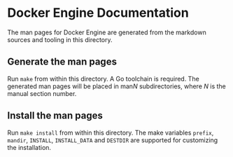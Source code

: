 Docker Engine Documentation
===========================

The man pages for Docker Engine are generated from the markdown sources and tooling in this directory.

## Generate the man pages

Run `make` from within this directory.
A Go toolchain is required.
The generated man pages will be placed in man*N* subdirectories, where *N* is the manual section number.

## Install the man pages

Run `make install` from within this directory.
The make variables `prefix`, `mandir`, `INSTALL`, `INSTALL_DATA` and `DESTDIR`
are supported for customizing the installation.


